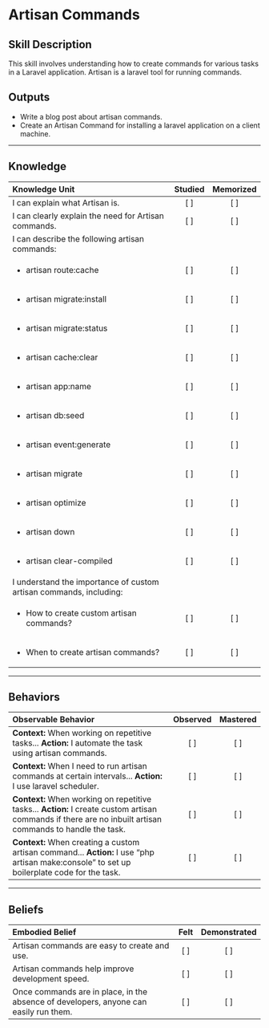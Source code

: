 # Artisan Commands

Skill Description
----------

This skill involves understanding how to create commands for various tasks in a Laravel application. Artisan is a laravel tool for running commands.


Outputs
----------
- Write a blog post about artisan commands.
- Create an Artisan Command for installing a laravel application on a client machine.

----------
## **Knowledge**


| Knowledge Unit   |      Studied      | Memorized |
|:-------------|:------------------:|:--------:|
| I can explain what Artisan is. | [ ] | [ ]  |
| I can clearly explain the need for Artisan commands. | [ ] | [ ]  |
| I can describe the following artisan commands: | |  |
| <ul><li> artisan route:cache | [ ] | [ ]  |
| <ul><li> artisan migrate:install | [ ] | [ ]  |
| <ul><li> artisan migrate:status | [ ] | [ ]  |
| <ul><li> artisan cache:clear | [ ] | [ ]  |
| <ul><li> artisan app:name | [ ] | [ ]  |
| <ul><li> artisan db:seed | [ ] | [ ]  |
| <ul><li> artisan event:generate | [ ] | [ ]  |
| <ul><li> artisan migrate | [ ] | [ ]  |
| <ul><li> artisan optimize | [ ] | [ ]  |
| <ul><li> artisan down | [ ] | [ ]  |
| <ul><li> artisan clear-compiled | [ ] | [ ]  |
| I understand the importance of custom artisan commands, including: | | |
| <ul><li> How to create custom artisan commands? | [ ] | [ ]  |
| <ul><li> When to create artisan commands? | [ ] | [ ]  |


----------


## **Behaviors**


| Observable Behavior   |      Observed      | Mastered |
|:-------------|:------------------:|:--------:|
| **Context:** When working on repetitive tasks... **Action:** I automate the task using artisan commands. | [ ] | [ ]  |
| **Context:** When I need to run artisan commands at certain intervals... **Action:** I use laravel scheduler. | [ ] | [ ]  |
| **Context:** When working on repetitive tasks... **Action:** I create custom artisan commands if there are no inbuilt artisan commands to handle the task. | [ ] | [ ]  |
| **Context:** When creating a custom artisan command... **Action:** I use “php artisan make:console” to set up boilerplate code for the task. | [ ] | [ ]  |


----------


## **Beliefs**


| Embodied Belief   |      Felt      | Demonstrated |
|:-------------|:------------------:|:--------:|
| Artisan commands are easy to create and use. | [ ] | [ ]  |
| Artisan commands help improve development speed. | [ ] | [ ]  |
| Once commands are in place, in the absence of developers, anyone can easily run them. | [ ] | [ ]  |
